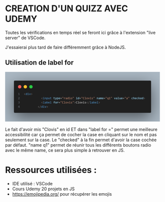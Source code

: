 # CREATION D'UN QUIZZ AVEC UDEMY

Toutes les vérifications en temps réel se feront ici grâce à l'extension "live server" de VSCode. 

J'essaierai plus tard de faire différemment grâce à NodeJS.

## Utilisation de label for
![alt text](capture_code/label_for.png)

Le fait d'avoir mis "Clovis" en id ET dans "label for =" permet une meilleure accessibilité car ça permet de cocher la case en cliquant sur le nom et pas seulement sur la case.
Le "checked" à la fin permet d'avoir la case cochée par défaut.
"name q1" permet de réunir tous les différents boutons radio avec le même name, ce sera plus simple à retrouver en JS.
<!-- ## Ajout d'emojis  -->

# Ressources utilisées : 
- IDE utilisé : VSCode
- Cours Udemy 20 projets en JS
- https://emojipedia.org/ pour récupérer les emojis